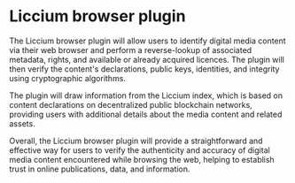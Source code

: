 # Liccium browser plugin

The Liccium browser plugin will allow users to identify digital media content via their web browser and perform a reverse-lookup of associated metadata, rights, and available or already acquired licences. The plugin will then verify the content's declarations, public keys, identities, and integrity using cryptographic algorithms.

The plugin will draw information from the Liccium index, which is based on content declarations on decentralized public blockchain networks, providing users with additional details about the media content and related assets.

Overall, the Liccium browser plugin will provide a straightforward and effective way for users to verify the authenticity and accuracy of digital media content encountered while browsing the web, helping to establish trust in online publications, data, and information.
